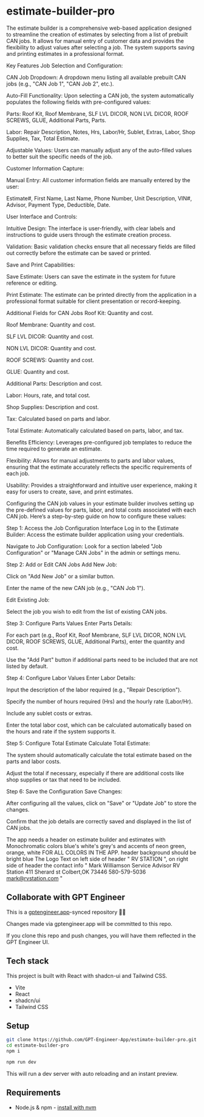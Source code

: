 # estimate-builder-pro

The estimate builder is a comprehensive web-based application designed to streamline the creation of estimates by selecting from a list of prebuilt CAN jobs. It allows for manual entry of customer data and provides the flexibility to adjust values after selecting a job. The system supports saving and printing estimates in a professional format.

Key Features
Job Selection and Configuration:

CAN Job Dropdown: A dropdown menu listing all available prebuilt CAN jobs (e.g., "CAN Job 1", "CAN Job 2", etc.).

Auto-Fill Functionality: Upon selecting a CAN job, the system automatically populates the following fields with pre-configured values:

Parts: Roof Kit, Roof Membrane, SLF LVL DICOR, NON LVL DICOR, ROOF SCREWS, GLUE, Additional Parts, Parts.

Labor: Repair Description, Notes, Hrs, Labor/Hr, Sublet, Extras, Labor, Shop Supplies, Tax, Total Estimate.

Adjustable Values: Users can manually adjust any of the auto-filled values to better suit the specific needs of the job.

Customer Information Capture:

Manual Entry: All customer information fields are manually entered by the user:

Estimate#, First Name, Last Name, Phone Number, Unit Description, VIN#, Advisor, Payment Type, Deductible, Date.

User Interface and Controls:

Intuitive Design: The interface is user-friendly, with clear labels and instructions to guide users through the estimate creation process.

Validation: Basic validation checks ensure that all necessary fields are filled out correctly before the estimate can be saved or printed.

Save and Print Capabilities:

Save Estimate: Users can save the estimate in the system for future reference or editing.

Print Estimate: The estimate can be printed directly from the application in a professional format suitable for client presentation or record-keeping.

Additional Fields for CAN Jobs
Roof Kit: Quantity and cost.

Roof Membrane: Quantity and cost.

SLF LVL DICOR: Quantity and cost.

NON LVL DICOR: Quantity and cost.

ROOF SCREWS: Quantity and cost.

GLUE: Quantity and cost.

Additional Parts: Description and cost.

Labor: Hours, rate, and total cost.

Shop Supplies: Description and cost.

Tax: Calculated based on parts and labor.

Total Estimate: Automatically calculated based on parts, labor, and tax.

Benefits
Efficiency: Leverages pre-configured job templates to reduce the time required to generate an estimate.

Flexibility: Allows for manual adjustments to parts and labor values, ensuring that the estimate accurately reflects the specific requirements of each job.

Usability: Provides a straightforward and intuitive user experience, making it easy for users to create, save, and print estimates.

Configuring the CAN job values in your estimate builder involves setting up the pre-defined values for parts, labor, and total costs associated with each CAN job. Here’s a step-by-step guide on how to configure these values:

Step 1: Access the Job Configuration Interface
Log in to the Estimate Builder: Access the estimate builder application using your credentials.

Navigate to Job Configuration: Look for a section labeled "Job Configuration" or "Manage CAN Jobs" in the admin or settings menu.

Step 2: Add or Edit CAN Jobs
Add New Job:

Click on "Add New Job" or a similar button.

Enter the name of the new CAN job (e.g., "CAN Job 1").

Edit Existing Job:

Select the job you wish to edit from the list of existing CAN jobs.

Step 3: Configure Parts Values
Enter Parts Details:

For each part (e.g., Roof Kit, Roof Membrane, SLF LVL DICOR, NON LVL DICOR, ROOF SCREWS, GLUE, Additional Parts), enter the quantity and cost.

Use the "Add Part" button if additional parts need to be included that are not listed by default.

Step 4: Configure Labor Values
Enter Labor Details:

Input the description of the labor required (e.g., "Repair Description").

Specify the number of hours required (Hrs) and the hourly rate (Labor/Hr).

Include any sublet costs or extras.

Enter the total labor cost, which can be calculated automatically based on the hours and rate if the system supports it.

Step 5: Configure Total Estimate
Calculate Total Estimate:

The system should automatically calculate the total estimate based on the parts and labor costs.

Adjust the total if necessary, especially if there are additional costs like shop supplies or tax that need to be included.

Step 6: Save the Configuration
Save Changes:

After configuring all the values, click on "Save" or "Update Job" to store the changes.

Confirm that the job details are correctly saved and displayed in the list of CAN jobs.

The app needs a header on estimate builder and estimates with Monochromatic colors blue's white's grey's and accents of neon green, orange, white FOR ALL COLORS IN THE APP. header background should be bright blue The Logo Text on left side of header " RV STATION ", on right side of header the contact info "
Mark Williamson
Service Advisor
RV Station
411 Sherard st
Colbert,OK 73446
580-579-5036
mark@rvstation.com "

## Collaborate with GPT Engineer

This is a [gptengineer.app](https://gptengineer.app)-synced repository 🌟🤖

Changes made via gptengineer.app will be committed to this repo.

If you clone this repo and push changes, you will have them reflected in the GPT Engineer UI.

## Tech stack

This project is built with React with shadcn-ui and Tailwind CSS.

- Vite
- React
- shadcn/ui
- Tailwind CSS

## Setup

```sh
git clone https://github.com/GPT-Engineer-App/estimate-builder-pro.git
cd estimate-builder-pro
npm i
```

```sh
npm run dev
```

This will run a dev server with auto reloading and an instant preview.

## Requirements

- Node.js & npm - [install with nvm](https://github.com/nvm-sh/nvm#installing-and-updating)
